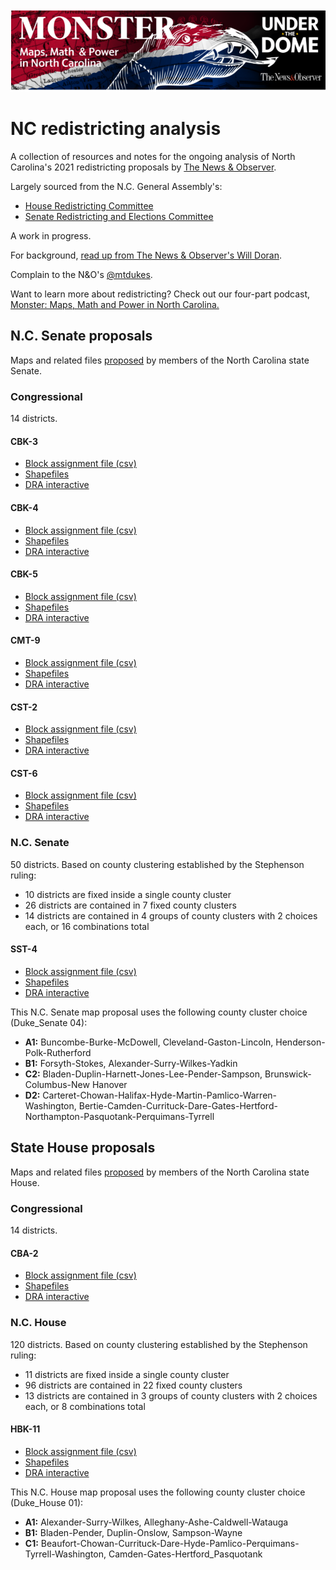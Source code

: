 ![Monster banner image](https://github.com/mtdukes/redistricting2021/blob/main/media/monster_banner.png)
# NC redistricting analysis
A collection of resources and notes for the ongoing analysis of North Carolina's 2021 redistricting proposals by [The News & Observer](https://www.newsobserver.com/).

Largely sourced from the N.C. General Assembly's:

 - [House Redistricting Committee](https://ncleg.gov/Committees/CommitteeInfo/HouseStanding/182#Documents)
 - [Senate Redistricting and Elections Committee](https://ncleg.gov/Committees/CommitteeInfo/SenateStanding/154#Documents)

A work in progress.

For background, [read up from The News & Observer's Will Doran](https://www.newsobserver.com/news/politics-government/article255119247.html).

Complain to the N&O's [@mtdukes](http://twitter.com/mtdukes).

Want to learn more about redistricting? Check out our four-part podcast, [Monster: Maps, Math and Power in North Carolina.](https://www.newsobserver.com/monster)

## N.C. Senate proposals 
Maps and related files [proposed](https://ncleg.gov/Committees/CommitteeInfo/SenateStanding/154#2021%5CMember%20Submitted%20Maps) by members of the North Carolina state Senate.

### Congressional
14 districts.

#### CBK-3
- [Block assignment file (csv)](https://github.com/mtdukes/redistricting2021/blob/main/data/proposals/cbk3.csv)
- [Shapefiles](https://github.com/mtdukes/redistricting2021/blob/main/data/proposals/cbk3)
- [DRA interactive](https://davesredistricting.org/maps#viewmap::656feac5-fde7-4ef4-90e3-2ca28411476b)

#### CBK-4
- [Block assignment file (csv)](https://github.com/mtdukes/redistricting2021/blob/main/data/proposals/cbk4.csv)
- [Shapefiles](https://github.com/mtdukes/redistricting2021/blob/main/data/proposals/cbk4)
- [DRA interactive](https://davesredistricting.org/maps#viewmap::37de15ce-69ba-4f0b-883c-ef27cb1cdf08)

#### CBK-5
- [Block assignment file (csv)](https://github.com/mtdukes/redistricting2021/blob/main/data/proposals/cbk5.csv)
- [Shapefiles](https://github.com/mtdukes/redistricting2021/blob/main/data/proposals/cbk5)
- [DRA interactive](https://davesredistricting.org/maps#viewmap::007275e0-3776-47c1-8fbc-e4e2452de6c9)

#### CMT-9
- [Block assignment file (csv)](https://github.com/mtdukes/redistricting2021/blob/main/data/proposals/cmt9.csv)
- [Shapefiles](https://github.com/mtdukes/redistricting2021/blob/main/data/proposals/cmt9)
- [DRA interactive](https://davesredistricting.org/maps#viewmap::8406e5d4-7a81-485c-92df-699637929918)

#### CST-2
- [Block assignment file (csv)](https://github.com/mtdukes/redistricting2021/blob/main/data/proposals/cst2.csv)
- [Shapefiles](https://github.com/mtdukes/redistricting2021/blob/main/data/proposals/cst2)
- [DRA interactive](https://davesredistricting.org/maps#viewmap::947a70bd-8660-4829-a887-7bb35a0f3aff)

#### CST-6
- [Block assignment file (csv)](https://github.com/mtdukes/redistricting2021/blob/main/data/proposals/cst6.csv)
- [Shapefiles](https://github.com/mtdukes/redistricting2021/blob/main/data/proposals/cst6)
- [DRA interactive](https://davesredistricting.org/maps#viewmap::c0632322-f2ec-4d0a-b6d4-656a6d819e74)

### N.C. Senate
50 districts. Based on county clustering established by the Stephenson ruling:
- 10 districts are fixed inside a single county cluster
- 26 districts are contained in 7 fixed county clusters
- 14 districts are contained in 4 groups of county clusters with 2 choices each, or 16 combinations total

#### SST-4
- [Block assignment file (csv)](https://github.com/mtdukes/redistricting2021/blob/main/data/proposals/sst4.csv)
- [Shapefiles](https://github.com/mtdukes/redistricting2021/blob/main/data/proposals/sst4)
- [DRA interactive](https://davesredistricting.org/maps#viewmap::138c4a4d-f096-465e-9d83-3be4e1e896e9)

This N.C. Senate map proposal uses the following county cluster choice (Duke_Senate 04):
- **A1:** Buncombe-Burke-McDowell, Cleveland-Gaston-Lincoln, Henderson-Polk-Rutherford
- **B1:** Forsyth-Stokes, Alexander-Surry-Wilkes-Yadkin
- **C2:** Bladen-Duplin-Harnett-Jones-Lee-Pender-Sampson, Brunswick-Columbus-New Hanover
- **D2:** Carteret-Chowan-Halifax-Hyde-Martin-Pamlico-Warren-Washington, Bertie-Camden-Currituck-Dare-Gates-Hertford-Northampton-Pasquotank-Perquimans-Tyrrell

## State House proposals 
Maps and related files [proposed](https://ncleg.gov/Committees/CommitteeInfo/HouseStanding/182#2021\Member%20Submitted%20Maps) by members of the North Carolina state House.

### Congressional
14 districts. 

#### CBA-2

 - [Block assignment file (csv)](https://github.com/mtdukes/redistricting2021/blob/main/data/proposals/cba2.csv)
 - [Shapefiles](https://github.com/mtdukes/redistricting2021/blob/main/data/proposals/cba2)
 - [DRA interactive](https://davesredistricting.org/maps#viewmap::0dee099c-2f85-4d0f-bd81-39fe5805b5dd)

### N.C. House
120 districts. Based on county clustering established by the Stephenson ruling:
- 11 districts are fixed inside a single county cluster
- 96 districts are contained in 22 fixed county clusters
- 13 districts are contained in 3 groups of county clusters with 2 choices each, or 8 combinations total

#### HBK-11
- [Block assignment file (csv)](https://github.com/mtdukes/redistricting2021/blob/main/data/proposals/hbk11.csv)
- [Shapefiles](https://github.com/mtdukes/redistricting2021/blob/main/data/proposals/hbk11)
- [DRA interactive](https://davesredistricting.org/maps#viewmap::d61471bc-e2b3-43f3-a7c4-f2993c6383be)

This N.C. House map proposal uses the following county cluster choice (Duke_House 01):
- **A1:** Alexander-Surry-Wilkes, Alleghany-Ashe-Caldwell-Watauga
- **B1:** Bladen-Pender, Duplin-Onslow, Sampson-Wayne
- **C1:** Beaufort-Chowan-Currituck-Dare-Hyde-Pamlico-Perquimans-Tyrrell-Washington, Camden-Gates-Hertford_Pasquotank
